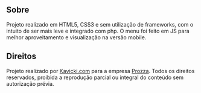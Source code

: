 ## Sobre

Projeto realizado em HTML5, CSS3 e sem utilização de frameworks, com o intuito de ser mais leve e integrado com php.
O menu foi feito em JS para melhor aproveitamento e visualização na versão mobile.

## Direitos

Projeto realizado por [Kavicki.com](htpps://kavicki.com) para a empresa [Prozza](https://Prozza.co).
Todos os direitos reservados, proibida a reprodução parcial ou integral do conteúdo sem autorização prévia.
